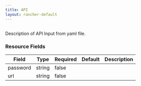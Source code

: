 ```yaml
---
title: API
layout: rancher-default
---
```


## <no value>

Description of API Input from yaml file. 
​​
### Resource Fields

Field | Type | Required | Default | Description
---|---|---|---|---
password | string | false | <no value> | 
url | string | false | <no value> | 

